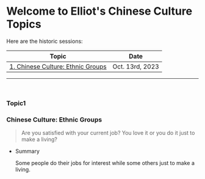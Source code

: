 # Welcome to Elliot's Chinese Culture Topics

Here are the historic sessions:

| Topic | Date |
| ---- | ---- |
| [1. Chinese Culture: Ethnic Groups](#Topic1) | Oct. 13rd, 2023 |

<hr>

&nbsp;

### Topic1

### Chinese Culture: Ethnic Groups

> Are you satisfied with your current job? You love it or you do it just to make a living?

- Summary

    Some people do their jobs for interest while some others just to make a living.